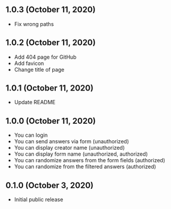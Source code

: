 ## 1.0.3 (October 11, 2020)
- Fix wrong paths

## 1.0.2 (October 11, 2020)
- Add 404 page for GitHub
- Add favicon
- Change title of page

## 1.0.1 (October 11, 2020)
- Update README

## 1.0.0 (October 11, 2020)
- You can login 
- You can send answers via form (unauthorized)
- You can display creator name (unauthorized)
- You can display form name (unauthorized, authorized)
- You can randomize answers from the form fields (authorized)
- You can randomize from the filtered answers (authorized)

## 0.1.0 (October 3, 2020)
- Initial public release
